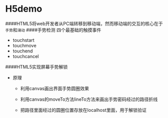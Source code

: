 # H5demo
####HTML5将web开发者从PC端转移到移动端，然而移动端的交互的核心在于`手势`和`滑动`
####手势检测
   四个最基础的触摸事件
   - touchstart
   - touchmove
   - touchend
   - touchcancel
   
####HTML5实现屏幕手势解锁

- 原理

    - 利用canvas画出界面手势圆圈效果
    
    - 利用canvas的moveTo方法lineTo方法来画出手势密码经过的路径折线
    
    - 把路径里面经过的圆圈位置存放在localhost里面，用于解锁验证
        

       